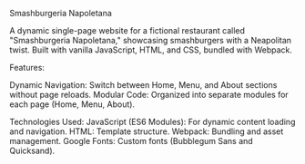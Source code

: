Smashburgeria Napoletana

A dynamic single-page website for a fictional restaurant called "Smashburgeria Napoletana," showcasing smashburgers with a Neapolitan twist. Built with vanilla JavaScript, HTML, and CSS, bundled with Webpack.

Features:

Dynamic Navigation: Switch between Home, Menu, and About sections without page reloads.
Modular Code: Organized into separate modules for each page (Home, Menu, About).

Technologies Used:
JavaScript (ES6 Modules): For dynamic content loading and navigation.
HTML: Template structure.
Webpack: Bundling and asset management.
Google Fonts: Custom fonts (Bubblegum Sans and Quicksand).
